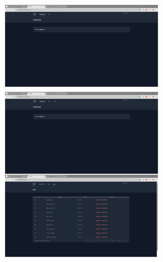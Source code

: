 <!-- 1. Middleware & Gate Admin Not Active -->
![alt text](image-6.png)

<!-- 2. Middleware & Gate Admin Not Active -->
![alt text](image-4.png)
![alt text](image-5.png)
